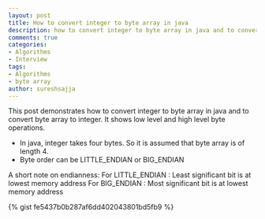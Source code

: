 ```yaml
---
layout: post
title: How to convert integer to byte array in java
description: how to convert integer to byte array in java and to convert byte array to integer
comments: true
categories:
- Algorithms
- Interview
tags:
- Algorithms
- byte array
author: sureshsajja
---
```


This post demonstrates how to convert integer to byte array in java and to convert byte array to integer.
It shows low level and high level byte operations.

* In java, integer takes four bytes. So it is assumed that byte array is of length 4.
* Byte order can be LITTLE_ENDIAN or BIG_ENDIAN

A short note on endianness:
For LITTLE_ENDIAN : Least significant bit is at lowest memory address
For BIG_ENDIAN : Most significant bit is at lowest memory address


{% gist fe5437b0b287af6dd402043801bd5fb9 %}

 




